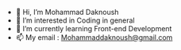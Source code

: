- 👋 Hi, I’m Mohammad Daknoush
- 👀 I’m interested in Coding in general
- 🌱 I’m currently learning Front-end Development
- 📫 My email : Mohammaddaknoush@gmail.com

<!---
MO-DAK/MO-DAK is a ✨ special ✨ repository because its `README.md` (this file) appears on your GitHub profile.
You can click the Preview link to take a look at your changes.
--->
